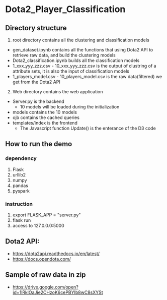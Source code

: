 # Dota2_Player_Classification

## Directory structure
1. root directory contains all the clustering and classification models
  - gen_dataset.ipynb contains all the functions that using Dota2 API to retrieve raw data, and build the clustering models
  - Dota2_classification.ipynb builds all the classification models
  - 1_xxx_yyy_zzz.csv - 10_xxx_yyy_zzz.csv is the output of clustring of a attribute sets, it is also the input of classification models
  - 1_players_model.csv - 10_players_model.csv is the raw data(filtered) we get from the Dota2 API
 
2. Web directory contains the web application 
  - Server.py is the backend 
    - 10 models will be loaded during the initialization
  - models contains the 10 models
  - ojb contains the cached queries
  - templates/index is the frontend 
    - The Javascript function Update() is the enterance of the D3 code

## How to run the demo

### dependency
1. Flask
2. urllib2
3. numpy
4. pandas
5. pyspark

### instruction
1. export FLASK_APP = "server.py"
2. flask run
3. access to 127.0.0.0:5000
  

## Dota2 API: 
- https://dota2api.readthedocs.io/en/latest/
- https://docs.opendota.com/

## Sample of raw data in zip
- https://drive.google.com/open?id=1lRklOaJie2CHzoK6cePBYIb8wC8sXYSt
